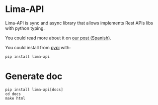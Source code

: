 # Lima-API
Lima-API is sync and async library that allows implements Rest APIs libs with python typing.

You could read more about it on [our post (Spanish)](https://www.paradigmadigital.com/dev/poder-del-tipado-python-funciones-sin-codigo/).

You could install from [pypi](https://pypi.org/project/lima-api/) with:
```shell
pip install lima-api
```

# Generate doc
```shell
pip install lima-api[docs]
cd docs
make html
```
